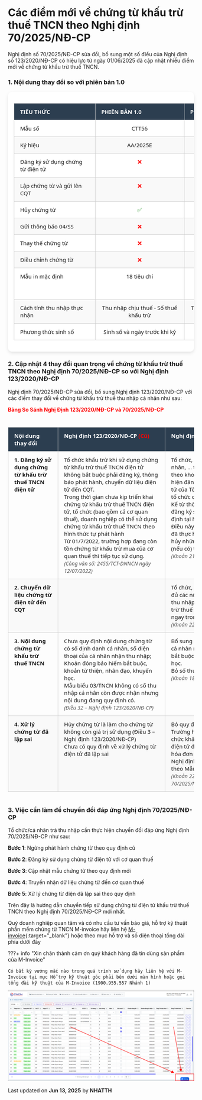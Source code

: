 # **Các điểm mới về chứng từ khấu trừ thuế TNCN theo Nghị định 70/2025/NĐ-CP**

Nghị định số 70/2025/NĐ-CP sửa đổi, bổ sung một số điều của Nghị định số 123/2020/NĐ-CP có hiệu lực từ ngày 01/06/2025 đã cập nhật nhiều điểm mới về chứng từ khấu trừ thuế TNCN.

### **1. Nội dung thay đổi so với phiên bản 1.0**

<div style="overflow-x: auto; border-radius: 12px; box-shadow: 0 4px 10px rgba(0,0,0,0.1); background: #fff; padding: 1rem; margin-bottom: 1rem;">

<table style="width: 100%; border-collapse: collapse; min-width: 700px;">
  <thead style="background-color: #2c5f2d; color: #fff;">
    <tr>
      <th style="text-align: left; padding: 12px 16px;">TIÊU THỨC</th>
      <th style="padding: 12px 16px;">PHIÊN BẢN 1.0</th>
      <th style="padding: 12px 16px;">PHIÊN BẢN 2.0</th>
    </tr>
  </thead>
  <tbody>
    <tr>
      <td style="padding: 12px 16px;">Mẫu số</td>
      <td style="text-align: center;">CTT56</td>
      <td style="text-align: center;">03/TNCN</td>
    </tr>
    <tr>
      <td style="padding: 12px 16px;">Ký hiệu</td>
      <td style="text-align: center;">AA/2025E</td>
      <td style="text-align: center;">CT/25E</td>
    </tr>
    <tr>
      <td style="padding: 12px 16px;">Đăng ký sử dụng chứng từ điện tử</td>
      <td style="text-align: center; color: red;">❌</td>
      <td style="text-align: center; color: green;">✅</td>
    </tr>
    <tr>
      <td style="padding: 12px 16px;">Lập chứng từ và gửi lên CQT</td>
      <td style="text-align: center; color: red;">❌</td>
      <td style="text-align: center; color: green;">✅</td>
    </tr>
    <tr>
      <td style="padding: 12px 16px;">Hủy chứng từ</td>
      <td style="text-align: center; color: green;">✅</td>
      <td style="text-align: center; color: red;">❌</td>
    </tr>
    <tr>
      <td style="padding: 12px 16px;">Gửi thông báo 04/SS</td>
      <td style="text-align: center; color: red;">❌</td>
      <td style="text-align: center; color: green;">✅</td>
    </tr>
    <tr>
      <td style="padding: 12px 16px;">Thay thế chứng từ</td>
      <td style="text-align: center; color: red;">❌</td>
      <td style="text-align: center; color: green;">✅</td>
    </tr>
    <tr>
      <td style="padding: 12px 16px;">Điều chỉnh chứng từ</td>
      <td style="text-align: center; color: red;">❌</td>
      <td style="text-align: center; color: green;">✅</td>
    </tr>
    <tr>
      <td style="padding: 12px 16px;">Mẫu in mặc định</td>
      <td style="text-align: center;">18 tiêu chí</td>
      <td style="text-align: center;">19 tiêu chí<br><small>(Bổ sung khoản từ thiện, nhân đạo)</small></td>
    </tr>
    <tr>
      <td style="padding: 12px 16px;">Cách tính thu nhập thực nhận</td>
      <td style="text-align: center;">Thu nhập chịu thuế - Số thuế khấu trừ</td>
      <td style="text-align: center;">Thu nhập tính thuế - Số thuế khấu trừ</td>
    </tr>
    <tr>
      <td style="padding: 12px 16px;">Phương thức sinh số</td>
      <td style="text-align: center;">Sinh số và ngày trước khi ký</td>
      <td style="text-align: center;">Sinh số và ngày sau khi ký</td>
    </tr>
  </tbody>
</table>

</div>

### **2. Cập nhật 4 thay đổi quan trọng về chứng từ khấu trừ thuế TNCN theo Nghị định 70/2025/NĐ-CP so với Nghị định 123/2020/NĐ-CP**

Nghị định 70/2025/NĐ-CP sửa đổi, bổ sung Nghị định 123/2020/NĐ-CP với các điểm thay đổi về chứng từ khấu trừ thuế thu nhập cá nhân như sau:

<style>
  .responsive-table {
    width: 100%;
    overflow-x: auto;
    margin: 1.5rem 0;
  }

  table {
    width: 100%;
    border-collapse: collapse;
    font-family: "Segoe UI", sans-serif;
    font-size: 15px;
  }

  th, td {
    padding: 12px 16px;
    border: 1px solid #ccc;
    text-align: left;
    vertical-align: top;
  }

  th {
    background-color: #2c3e50;
    color: #fff;
  }

  tr:nth-child(even) td {
    background-color: #f9f9f9;
  }

  em {
    color: #555;
    font-size: 0.95em;
  }

  /* Chỉ cuộn bảng nếu màn hình nhỏ hơn 1024px */
  @media (max-width: 1024px) {
    table {
      min-width: 800px;
    }
  }
</style>

<span style="color: red; font-weight: bold;">Bảng So Sánh Nghị Định 123/2020/NĐ-CP và 70/2025/NĐ-CP</span>

<div class="responsive-table">

<table>
  <thead>
    <tr>
      <th>Nội dung thay đổi</th>
      <th>Nghị định 123/2020/NĐ-CP <span style="color: red; font-weight: bold;">(Cũ)</span></th>
      <th>Nghị định 70/2025/NĐ-CP <span style="color: red; font-weight: bold;">(Mới)</span></th>
    </tr>
  </thead>
  <tbody>
    <tr>
      <td><strong>1. Đăng ký sử dụng chứng từ khấu trừ thuế TNCN điện tử</strong></td>
      <td>
        Tổ chức khấu trừ khi sử dụng chứng từ khấu trừ thuế TNCN điện tử không bắt buộc phải đăng ký, thông báo phát hành, chuyển dữ liệu điện tử đến CQT.<br>
        Trong thời gian chưa kịp triển khai chứng từ khấu trừ thuế TNCN điện tử, tổ chức (bao gồm cả cơ quan thuế), doanh nghiệp có thể sử dụng chứng từ khấu trừ thuế TNCN theo hình thức tự phát hành<br>
        Từ 01/7/2022, trường hợp đang còn tồn chứng từ khấu trừ mua của cơ quan thuế thì tiếp tục sử dụng.<br>
        <em>(Công văn số: 2455/TCT-DNNCN ngày 12/07/2022)</em>
      </td>
      <td>
        Tổ chức, cá nhân khấu trừ thuế thu nhập cá nhân, … trước khi sử dụng chứng từ điện tử theo khoản 1 Điều 30 Nghị định này thì thực hiện đăng ký sử dụng qua Cổng thông tin điện tử của Tổng cục Thuế, Tổng cục Hải quan hoặc tổ chức cung cấp dịch vụ hóa đơn điện tử.<br>
        Kể từ thời điểm cơ quan quản lý thuế chấp nhận đăng ký sử dụng chứng từ điện tử theo quy định tại Nghị định này, tổ chức nêu tại khoản 1 Điều này phải ngừng sử dụng chứng từ điện tử đã thực hiện theo các quy định trước đây, tiêu hủy những chứng từ giấy còn tồn chưa sử dụng (nếu có) theo quy định.<br>
        <em>(Khoản 21, Điều 1 – Nghị định 70/2025/NĐ-CP)</em>
      </td>
    </tr>
    <tr>
      <td><strong>2. Chuyển dữ liệu chứng từ điện tử đến CQT</strong></td>
      <td></td>
      <td>
        Tổ chức, cá nhân khấu trừ thuế sau khi lập đầy đủ các nội dung trên chứng từ khấu trừ thuế thu nhập cá nhân điện tử gửi cho người bị khấu trừ thuế và đồng thời gửi cho cơ quan thuế ngay trong ngày lập chứng từ.<br>
        <em>(Khoản 22, Điều 1 – Nghị định 70/2025/NĐ-CP)</em>
      </td>
    </tr>
    <tr>
      <td><strong>3. Nội dung chứng từ khấu trừ thuế TNCN</strong></td>
      <td>
        Chưa quy định nội dung chứng từ có số định danh cá nhân, số điện thoại của cá nhân nhận thu nhập; Khoản đóng bảo hiểm bắt buộc, khoản từ thiện, nhân đạo, khuyến học.<br>
        Mẫu biểu 03/TNCN không có số thu nhập cá nhân còn được nhận nhưng nội dung đang quy định có. <br>
        <em>(Điều 32 – Nghị định 123/2020/NĐ-CP)</em>
      </td>
      <td>
        Bổ sung số định danh cá nhân, số điện thoại của cá nhân nhận thu nhập; Khoản đóng bảo hiểm bắt buộc, khoản từ thiện, nhân đạo, khuyến học.<br>
        Bỏ số thu nhập cá nhân còn được nhận. <br>
        <em>(Khoản 18, Điều 1 – Nghị định 70/2025/NĐ-CP)</em>
      </td>
    </tr>
    <tr>
      <td><strong>4. Xử lý chứng từ đã lập sai</strong></td>
      <td>
        Hủy chứng từ là làm cho chứng từ không còn giá trị sử dụng (Điều 3 – Nghị định 123/2020/NĐ-CP)<br>
        Chưa có quy định về xử lý chứng từ điện tử đã lập sai<br>
      </td>
      <td>
        Bỏ quy định về hủy chứng từ đã lập<br>
        Trường hợp chứng từ điện tử đã lập sai thì tổ chức khấu trừ thuế thực hiện xử lý chứng từ điện tử đã lập theo nguyên tắc tương tự xử lý hóa đơn điện tử đã lập quy định tại Điều 19 Nghị định này. Thông báo chứng từ đã lập sai theo Mẫu số 04/SS-CTĐT… <br>
        <em>(Khoản 22, Điều 1 và Khoản 4, Điều 2 – Nghị định 70/2025/NĐ-CP)</em>
      </td>
    </tr>
  </tbody>
</table>

</div>

### **3. Việc cần làm để chuyển đổi đáp ứng Nghị định 70/2025/NĐ-CP**

Tổ chức/cá nhân trả thu nhập cần thực hiện chuyển đổi đáp ứng Nghị định 70/2025/NĐ-CP như sau:

**Bước 1**: Ngừng phát hành chứng từ theo quy định cũ

**Bước 2**: Đăng ký sử dụng chứng từ điện tử với cơ quan thuế

**Bước 3**: Cập nhật mẫu chứng từ theo quy định mới

**Bước 4**: Truyền nhận dữ liệu chứng từ đến cơ quan thuế

**Bước 5**: Xử lý chứng từ điện đã lập sai theo quy định

Trên đây là hướng dẫn chuyển tiếp sử dụng chứng từ điện tử khấu trừ thuế TNCN theo Nghị định 70/2025/NĐ-CP mới nhất.

Quý doanh nghiệp quan tâm và có nhu cầu tư vấn báo giá, hỗ trợ kỹ thuật phần mềm chứng từ TNCN M-invoice hãy liên hệ [M-invoice](https://minvoice.vn/){:target="\_blank"} hoặc theo mục hỗ trợ và số điện thoại tổng đài phía dưới đây

???+ info "Xin chân thành cảm ơn quý khách hàng đã tin dùng sản phẩm của M-Invoice"

    Có bất kỳ vướng mắc nào trong quá trình sử dụng hãy liên hệ với M-Invoice tại mục Hỗ trợ kỹ thuật góc phải bên dưới màn hình hoặc gọi tổng đài kỹ thuật của M-Invoice (1900.955.557 Nhánh 1)

![Hình 8](../assets/images/chung-tu/hotro.png)

<div class="last-updated">Last updated on <strong>Jun 13, 2025</strong> by <strong>NHATTH</strong></div>
